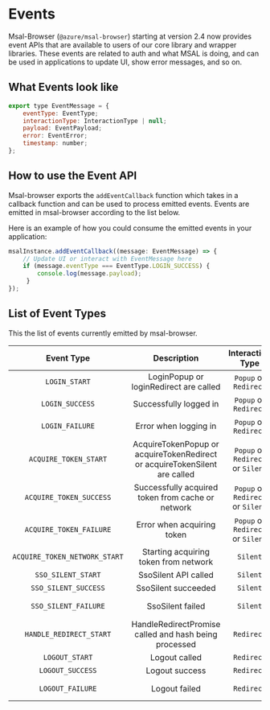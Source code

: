 # Events

Msal-Browser (`@azure/msal-browser`) starting at version 2.4 now provides event APIs that are available to users of our core library and wrapper libraries. These events are related to auth and what MSAL is doing, and can be used in applications to update UI, show error messages, and so on.

## What Events look like
```javascript
export type EventMessage = {
    eventType: EventType;
    interactionType: InteractionType | null;
    payload: EventPayload;
    error: EventError;
    timestamp: number;
};
```

## How to use the Event API
Msal-browser exports the `addEventCallback` function which takes in a callback function and can be used to process emitted events. Events are emitted in msal-browser according to the list below.

Here is an example of how you could consume the emitted events in your application:
```javascript
msalInstance.addEventCallback((message: EventMessage) => {
    // Update UI or interact with EventMessage here
    if (message.eventType === EventType.LOGIN_SUCCESS) {
        console.log(message.payload);
     }
});
```

## List of Event Types

This the list of events currently emitted by msal-browser.

| Event Type                    | Description                                                                | Interaction Type                 | Payload                                         | Error              |
|:-----------------------------:|:--------------------------------------------------------------------------:|:--------------------------------:|:-----------------------------------------------:|:------------------:|
| `LOGIN_START`                 | LoginPopup or loginRedirect are called                                     | `Popup` or `Redirect`            | PopupRequest or RedirectRequest                 |                    |
| `LOGIN_SUCCESS`               | Successfully logged in                                                     | `Popup` or `Redirect`            | AuthenticationResult                            |                    |
| `LOGIN_FAILURE`               | Error when logging in                                                      | `Popup` or `Redirect`            |                                                 | AuthError or Error |
| `ACQUIRE_TOKEN_START`         | AcquireTokenPopup or acquireTokenRedirect or acquireTokenSilent are called | `Popup` or `Redirect` or `Silent`| PopupRequest or RedirectRequest or SilentRequest|                    |
| `ACQUIRE_TOKEN_SUCCESS`       | Successfully acquired token from cache or network                          | `Popup` or `Redirect` or `Silent`| AuthenticationResult                            |                    |
| `ACQUIRE_TOKEN_FAILURE`       | Error when acquiring token                                                 | `Popup` or `Redirect` or `Silent`|                                                 | AuthError or Error |
| `ACQUIRE_TOKEN_NETWORK_START` | Starting acquiring token from network                                      | `Silent`                         |                                                 |                    |
| `SSO_SILENT_START`            | SsoSilent API called                                                       | `Silent`                         | SsoSilentRequest                                |                    |
| `SSO_SILENT_SUCCESS`          | SsoSilent succeeded                                                        | `Silent`                         | AuthenticationResult                            |                    |
| `SSO_SILENT_FAILURE`          | SsoSilent failed                                                           | `Silent`                         |                                                 | AuthError or Error |
| `HANDLE_REDIRECT_START`       | HandleRedirectPromise called and hash being processed                      | `Redirect`                       |                                                 |                    |
| `LOGOUT_START`                | Logout called                                                              | `Redirect`                       | EndSessionRequest                               |                    |
| `LOGOUT_SUCCESS`              | Logout success                                                             | `Redirect`                       | EndSessionRequest                               |                    |
| `LOGOUT_FAILURE`              | Logout failed                                                              | `Redirect`                       |                                                 | AuthError or Error |
